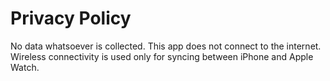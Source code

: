 # Privacy Policy

No data whatsoever is collected. This app does not connect to the internet. Wireless connectivity is used only for syncing between iPhone and Apple Watch. 
